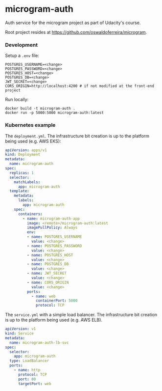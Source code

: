 # microgram-auth
Auth service for the microgram project as part of Udacity's course.

Root project resides at https://github.com/oswaldoferreira/microgram.

### Development

Setup a `.env` file:

```
POSTGRES_USERNAME=<change>
POSTGRES_PASSWORD=<change>
POSTGRES_HOST=<change>
POSTGRES_DB=<change>
JWT_SECRET=<change>
CORS_ORIGIN=http://localhost:4200 # if not modified at the front-end project
```

Run locally:

```
docker build -t microgram-auth .
docker run -p 5000:5000 microgram-auth:latest
```

### Kubernetes example

The `deployment.yml`. The infrastructure bit creation is up to the platform being used (e.g. AWS EKS):

```yml
apiVersion: apps/v1
kind: Deployment
metadata:
  name: microgram-auth
spec:
  replicas: 1
  selector:
    matchLabels:
      app: microgram-auth
  template:
    metadata:
      labels:
        app: microgram-auth
    spec:
      containers:
        - name: microgram-auth-app
          image: <remote>/microgram-auth:latest
          imagePullPolicy: Always
          env:
          - name: POSTGRES_USERNAME
            value: <change>
          - name: POSTGRES_PASSWORD
            value: <change>
          - name: POSTGRES_HOST
            value: <change>
          - name: POSTGRES_DB
            value: <change>
          - name: JWT_SECRET
            value: <change>
          - name: CORS_ORIGIN
            value: <change>
          ports:
            - name: web
              containerPort: 5000
              protocol: TCP
```

The `service.yml` with a simple load balancer. The infrastructure bit creation is up to the platform being used (e.g. AWS ELB).

```yml
apiVersion: v1
kind: Service
metadata:
  name: microgram-auth-lb-svc
spec:
  selector:
    app: microgram-auth
  type: LoadBalancer
  ports:
    - name: http
      protocol: TCP
      port: 80
      targetPort: web
```
